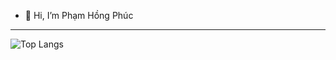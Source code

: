 - 👋 Hi, I’m Phạm Hồng Phúc
------

![Top Langs](https://github-readme-stats.vercel.app/api/top-langs/?username=phamhongphuc1999&theme=tokyonight)
